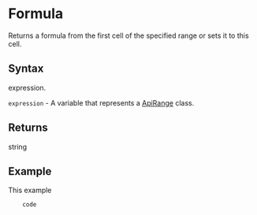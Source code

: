 # Formula

Returns a formula from the first cell of the specified range or sets it to this cell.

## Syntax

expression.

`expression` - A variable that represents a [ApiRange](../ApiRange.md) class.

## Returns

string

## Example

This example

```javascript
	code
```